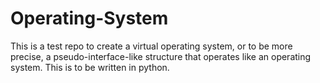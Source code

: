 # Operating-System
This is a test repo to create a virtual operating system, or to be more precise, a pseudo-interface-like structure that operates like an operating system. This is to be written in python.
